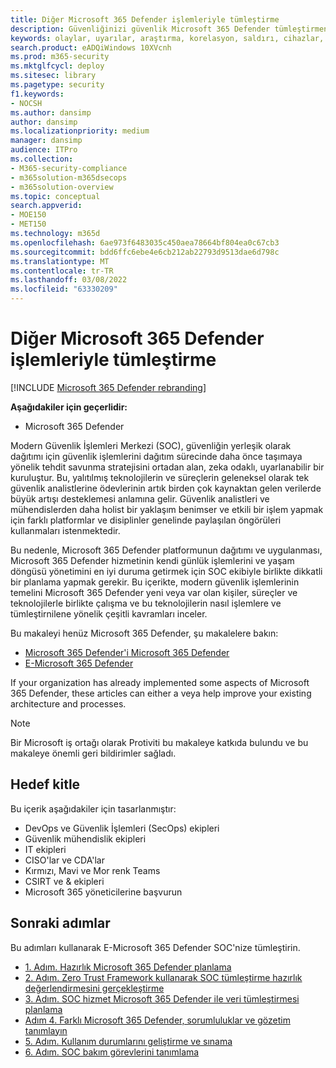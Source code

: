 ```yaml
---
title: Diğer Microsoft 365 Defender işlemleriyle tümleştirme
description: Güvenliğinizi güvenlik Microsoft 365 Defender tümleştirmenin temelleri.
keywords: olaylar, uyarılar, araştırma, korelasyon, saldırı, cihazlar, kullanıcılar, kimlikler, kimlik, posta kutusu, e-posta, 365, microsoft, m365, olay yanıtı, siber saldırı, secops, güvenlik işlemleri, soc
search.product: eADQiWindows 10XVcnh
ms.prod: m365-security
ms.mktglfcycl: deploy
ms.sitesec: library
ms.pagetype: security
f1.keywords:
- NOCSH
ms.author: dansimp
author: dansimp
ms.localizationpriority: medium
manager: dansimp
audience: ITPro
ms.collection:
- M365-security-compliance
- m365solution-m365dsecops
- m365solution-overview
ms.topic: conceptual
search.appverid:
- MOE150
- MET150
ms.technology: m365d
ms.openlocfilehash: 6ae973f6483035c450aea78664bf804ea0c67cb3
ms.sourcegitcommit: bdd6ffc6ebe4e6cb212ab22793d9513dae6d798c
ms.translationtype: MT
ms.contentlocale: tr-TR
ms.lasthandoff: 03/08/2022
ms.locfileid: "63330209"
---
```

# <a name="integrating-microsoft-365-defender-into-your-security-operations"></a>Diğer Microsoft 365 Defender işlemleriyle tümleştirme

[!INCLUDE [Microsoft 365 Defender rebranding](../includes/microsoft-defender.md)]

**Aşağıdakiler için geçerlidir:**
- Microsoft 365 Defender

Modern Güvenlik İşlemleri Merkezi (SOC), güvenliğin yerleşik olarak dağıtımı için güvenlik işlemlerini dağıtım sürecinde daha önce taşımaya yönelik tehdit savunma stratejisini ortadan alan, zeka odaklı, uyarlanabilir bir kuruluştur. Bu, yalıtılmış teknolojilerin ve süreçlerin geleneksel olarak tek güvenlik analistlerine ödevlerinin artık birden çok kaynaktan gelen verilerde büyük artışı desteklemesi anlamına gelir. Güvenlik analistleri ve mühendislerden daha holist bir yaklaşım benimser ve etkili bir işlem yapmak için farklı platformlar ve disiplinler genelinde paylaşılan öngörüleri kullanmaları istenmektedir.

Bu nedenle, Microsoft 365 Defender platformunun dağıtımı ve uygulanması, Microsoft 365 Defender hizmetinin kendi günlük işlemlerini ve yaşam döngüsü yönetimini en iyi duruma getirmek için SOC ekibiyle birlikte dikkatli bir planlama yapmak gerekir. Bu içerikte, modern güvenlik işlemlerinin temelini Microsoft 365 Defender yeni veya var olan kişiler, süreçler ve teknolojilerle birlikte çalışma ve bu teknolojilerin nasıl işlemlere ve tümleştirnilene yönelik çeşitli kavramları inceler.

Bu makaleyi henüz Microsoft 365 Defender, şu makalelere bakın:

- [Microsoft 365 Defender'i Microsoft 365 Defender](get-started.md)
- [E-Microsoft 365 Defender](m365d-enable.md)

If your organization has already implemented some aspects of Microsoft 365 Defender, these articles can either a veya help improve your existing architecture and processes.

>[!Note]
>Bir Microsoft iş ortağı olarak Protiviti bu makaleye katkıda bulundu ve bu makaleye önemli geri bildirimler sağladı.
>

## <a name="target-audience"></a>Hedef kitle

Bu içerik aşağıdakiler için tasarlanmıştır:

- DevOps ve Güvenlik İşlemleri (SecOps) ekipleri
- Güvenlik mühendislik ekipleri
- IT ekipleri
- CISO'lar ve CDA'lar
- Kırmızı, Mavi ve Mor renk Teams
- CSIRT ve & ekipleri
- Microsoft 365 yöneticilerine başvurun

## <a name="next-steps"></a>Sonraki adımlar

Bu adımları kullanarak E-Microsoft 365 Defender SOC'nize tümleştirin.

- [1. Adım. Hazırlık Microsoft 365 Defender planlama](integrate-microsoft-365-defender-secops-plan.md)
- [2. Adım. Zero Trust Framework kullanarak SOC tümleştirme hazırlık değerlendirmesini gerçekleştirme](integrate-microsoft-365-defender-secops-readiness.md)
- [3. Adım. SOC hizmet Microsoft 365 Defender ile veri tümleştirmesi planlama](integrate-microsoft-365-defender-secops-services.md)
- [Adım 4. Farklı Microsoft 365 Defender, sorumluluklar ve gözetim tanımlayın](integrate-microsoft-365-defender-secops-roles.md)
- [5. Adım. Kullanım durumlarını geliştirme ve sınama](integrate-microsoft-365-defender-secops-use-cases.md)
- [6. Adım. SOC bakım görevlerini tanımlama](integrate-microsoft-365-defender-secops-tasks.md)



